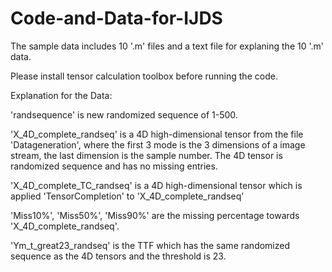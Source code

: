 # Code-and-Data-for-IJDS

The sample data includes 10 '.m' files and a text file for explaning the 10 '.m' data.  

Please install tensor calculation toolbox before running the code.




Explanation for the Data: 

'randsequence' is new randomized sequence of 1-500.

'X_4D_complete_randseq' is a 4D high-dimensional tensor from the file 'Datageneration', where the first 3 mode is the 3 dimensions of a image stream,
the last dimension is the sample number. The 4D tensor is randomized sequence and has no missing entries.

'X_4D_complete_TC_randseq' is a 4D high-dimensional tensor which is applied 'TensorCompletion' to 'X_4D_complete_randseq'

'Miss10%', 'Miss50%', 'Miss90%' are the missing percentage towards 'X_4D_complete_randseq'.

'Ym_t_great23_randseq' is the TTF which has the same randomized sequence as the 4D tensors and the threshold is 23.
